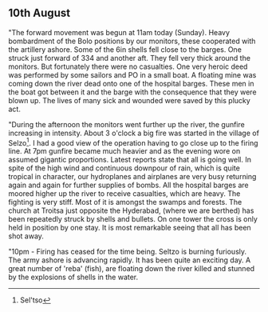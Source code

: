 ## 10th August

"The forward movement was begun at 11am today (Sunday). Heavy bombardment of the Bolo positions by our monitors, these cooperated with the artillery ashore. Some of the 6in shells fell close to the barges. One struck just forward of 334 and another aft. They fell very thick around the monitors. But fortunately there were no casualties. One very heroic deed was performed by some sailors and PO in a small boat. A floating mine was coming down the river dead onto one of the hospital barges. These men in the boat got between it and the barge with the consequence that they were blown up. The lives of many sick and wounded were saved by this plucky act.

"During the afternoon the monitors went further up the river, the gunfire increasing in intensity. About 3 o'clock a big fire was started in the village of Selzo[^1]. I had a good view of the operation having to go close up to the firing line. At 7pm gunfire became much heavier and as the evening wore on assumed gigantic proportions. Latest reports state that all is going well. In spite of the high wind and continuous downpour of rain, which is quite tropical in character, our hydroplanes and airplanes are very busy returning again and again for further supplies of bombs. All the hospital barges are moored higher up the river to receive casualties, which are heavy. The fighting is very stiff. Most of it is amongst the swamps and forests. The church at Troitsa just opposite the Hyderabad, (where we are berthed) has been repeatedly struck by shells and bullets. On one tower the cross is only held in position by one stay. It is most remarkable seeing that all has been shot away.

"10pm - Firing has ceased for the time being. Seltzo is burning furiously. The army ashore is advancing rapidly. It has been quite an exciting day. A great number of 'reba' (fish), are floating down the river killed and stunned by the explosions of shells in the water.

[^1]: Sel'tso